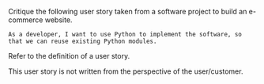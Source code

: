 <panel header="{{ icon_Q_A }} What's wrong with this user story?">
<question has-input="true">

Critique the following user story taken from a software project to build an e-commerce website. 

`As a developer, I want to use Python to implement the software, so that we can reuse existing Python modules.`

<div slot="hint">

Refer to the definition of a user story.

<include src="../../../common/definitions.md#def-user-story" inline/>

</div>
<div slot="answer">

This user story is not written from the perspective of the user/customer.

</div>
</question>
</panel>